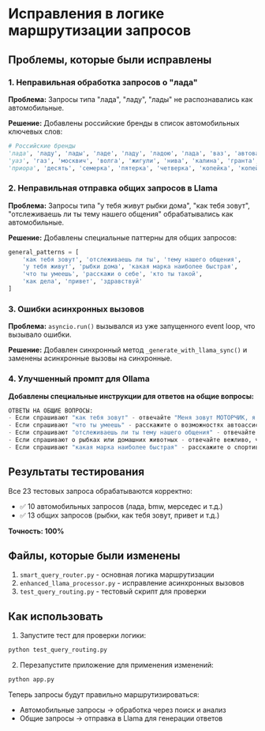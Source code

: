 # Исправления в логике маршрутизации запросов

## Проблемы, которые были исправлены

### 1. Неправильная обработка запросов о "лада"
**Проблема:** Запросы типа "лада", "ладу", "лады" не распознавались как автомобильные.

**Решение:** Добавлены российские бренды в список автомобильных ключевых слов:
```python
# Российские бренды
'лада', 'ладу', 'лады', 'ладе', 'ладу', 'ладою', 'лада', 'ваз', 'автоваз', 'lada',
'уаз', 'газ', 'москвич', 'волга', 'жигули', 'нива', 'калина', 'гранта', 'веста',
'приора', 'десять', 'семерка', 'пятерка', 'четверка', 'копейка', 'копейки',
```

### 2. Неправильная отправка общих запросов в Llama
**Проблема:** Запросы типа "у тебя живут рыбки дома", "как тебя зовут", "отслеживаешь ли ты тему нашего общения" обрабатывались как автомобильные.

**Решение:** Добавлены специальные паттерны для общих запросов:
```python
general_patterns = [
    'как тебя зовут', 'отслеживаешь ли ты', 'тему нашего общения',
    'у тебя живут', 'рыбки дома', 'какая марка наиболее быстрая',
    'что ты умеешь', 'расскажи о себе', 'кто ты такой',
    'как дела', 'привет', 'здравствуй'
]
```

### 3. Ошибки асинхронных вызовов
**Проблема:** `asyncio.run()` вызывался из уже запущенного event loop, что вызывало ошибки.

**Решение:** Добавлен синхронный метод `_generate_with_llama_sync()` и заменены асинхронные вызовы на синхронные.

### 4. Улучшенный промпт для Ollama
**Добавлены специальные инструкции для ответов на общие вопросы:**
```python
ОТВЕТЫ НА ОБЩИЕ ВОПРОСЫ:
- Если спрашивают "как тебя зовут" - отвечайте "Меня зовут МОТОРЧИК, я ваш автоассистент"
- Если спрашивают "что ты умеешь" - расскажите о возможностях автоассистента
- Если спрашивают "отслеживаешь ли ты тему нашего общения" - отвечайте "Да, я отслеживаю контекст нашего разговора"
- Если спрашивают о рыбках или домашних животных - отвечайте вежливо, что вы автоассистент
- Если спрашивают "какая марка наиболее быстрая" - расскажите о спортивных автомобилях
```

## Результаты тестирования

Все 23 тестовых запроса обрабатываются корректно:
- ✅ 10 автомобильных запросов (лада, bmw, мерседес и т.д.)
- ✅ 13 общих запросов (рыбки, как тебя зовут, привет и т.д.)

**Точность: 100%**

## Файлы, которые были изменены

1. `smart_query_router.py` - основная логика маршрутизации
2. `enhanced_llama_processor.py` - исправление асинхронных вызовов
3. `test_query_routing.py` - тестовый скрипт для проверки

## Как использовать

1. Запустите тест для проверки логики:
```bash
python test_query_routing.py
```

2. Перезапустите приложение для применения изменений:
```bash
python app.py
```

Теперь запросы будут правильно маршрутизироваться:
- Автомобильные запросы → обработка через поиск и анализ
- Общие запросы → отправка в Llama для генерации ответов 